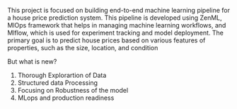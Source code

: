 This project is focused on building end-to-end machine learning pipeline for a house price prediction system.
This pipeline is developed using ZenML, MlOps framework that helps in managing machine learning workflows, and Mlflow, which is used for experiment tracking and model deployment.
The primary goal is to predict house prices based on various features of properties, such as the size, location, and condition


But what is new?
1. Thorough Explorartion of Data
2. Structured data Processing
3. Focusing on Robustness of the model
4. MLops and production readiness

<!---
Prazu2511/Prazu2511 is a ✨ special ✨ repository because its `README.md` (this file) appears on your GitHub profile.
You can click the Preview link to take a look at your changes.
--->
